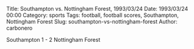 Title: Southampton vs. Nottingham Forest, 1993/03/24
Date: 1993/03/24 00:00
Category: sports
Tags: football, football scores, Southampton, Nottingham Forest
Slug: southampton-vs-nottingham-forest
Author: carbonero


Southampton 1 - 2 Nottingham Forest

